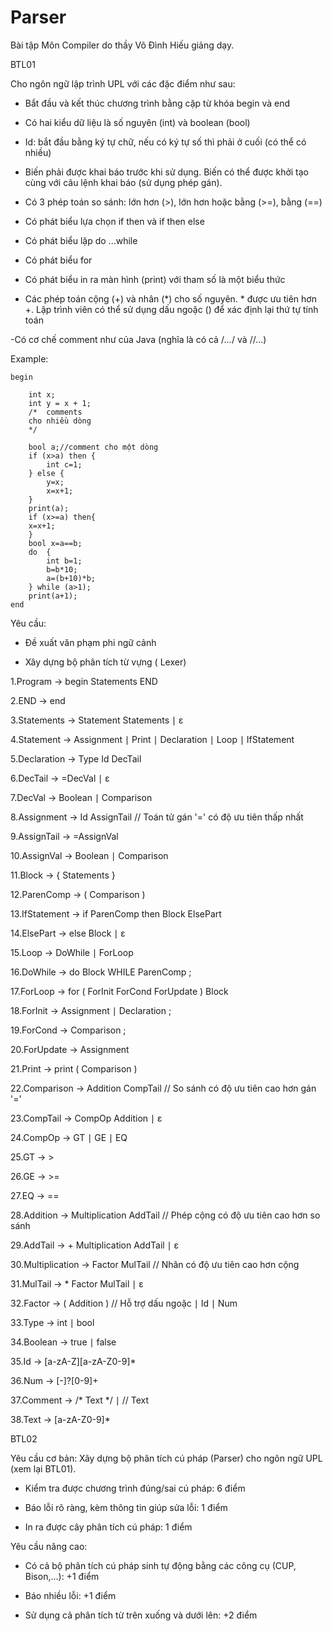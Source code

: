 # Parser

Bài tập Môn Compiler do thầy Võ Đình Hiếu giảng dạy.

BTL01

Cho ngôn ngữ lập trình UPL với các đặc điểm như sau:

- Bắt đầu và kết thúc chương trình bằng cặp từ khóa begin và end

- Có hai kiểu dữ liệu là số nguyên (int) và boolean (bool)

- Id: bắt đầu bằng ký tự chữ, nếu có ký tự số thì phải ở cuối (có thể có nhiều)

- Biến phải được khai báo trước khi sử dụng. Biến có thể được khởi tạo cùng với câu lệnh khai báo (sử dụng phép gán).

- Có 3 phép toán so sánh: lớn hơn (>), lớn hơn hoặc bằng (>=), bằng (==)

- Có phát biểu lựa chọn if then và if then else

- Có phát biểu lặp do ...while

- Có phát biểu for

- Có phát biểu in ra màn hình (print) với tham số là một biểu thức

- Các phép toán cộng (+) và nhân (*) cho số nguyên. * được ưu tiên hơn +. Lập trình viên có thể sử dụng dấu ngoặc () để xác định lại thứ tự tính toán

-Có cơ chế comment như của Java (nghĩa là có cả /*...*/ và //...)

Example:

	begin
	
	 	int x;
		int y = x + 1;
		/*	comments
		cho nhiều dòng
		*/
		
		bool a;//comment cho một dòng
		if (x>a) then {
			int c=1;
		} else {
			y=x;
			x=x+1;
		}
		print(a);
		if (x>=a) then{
		x=x+1;
		}
		bool x=a==b;
		do  {
			int b=1;
			b=b*10;
			a=(b+10)*b;
		} while (a>1);
		print(a+1);
	end

Yêu cầu:

- Đề xuất văn phạm phi ngữ cảnh

- Xây dựng bộ phân tích từ vựng ( Lexer)
  
1.Program → begin Statements END

2.END → end

3.Statements → Statement Statements ∣ ε

4.Statement → Assignment ∣ Print ∣ Declaration ∣ Loop ∣ IfStatement

5.Declaration → Type Id DecTail

6.DecTail → =DecVal ∣ ε

7.DecVal → Boolean ∣ Comparison

8.Assignment → Id AssignTail // Toán tử gán '=' có độ ưu tiên thấp nhất

9.AssignTail → =AssignVal

10.AssignVal → Boolean ∣ Comparison

11.Block → { Statements }

12.ParenComp → ( Comparison )

13.IfStatement → if ParenComp then Block ElsePart

14.ElsePart → else Block ∣ ε

15.Loop → DoWhile ∣ ForLoop

16.DoWhile → do Block WHILE ParenComp ;

17.ForLoop → for ( ForInit ForCond ForUpdate ) Block

18.ForInit → Assignment ∣ Declaration ;

19.ForCond → Comparison ;

20.ForUpdate → Assignment

21.Print → print ( Comparison )

22.Comparison → Addition CompTail // So sánh có độ ưu tiên cao hơn gán '='

23.CompTail → CompOp Addition ∣ ε

24.CompOp → GT ∣ GE ∣ EQ

25.GT → >

26.GE → >=

27.EQ → ==

28.Addition → Multiplication AddTail // Phép cộng có độ ưu tiên cao hơn so sánh

29.AddTail → + Multiplication AddTail ∣ ε

30.Multiplication → Factor MulTail // Nhân có độ ưu tiên cao hơn cộng

31.MulTail → * Factor MulTail ∣ ε


32.Factor → ( Addition ) // Hỗ trợ dấu ngoặc
            ∣ Id
            ∣ Num
			
33.Type → int ∣ bool

34.Boolean → true ∣ false

35.Id → [a-zA-Z][a-zA-Z0-9]*

36.Num → [-]?[0-9]+

37.Comment → /* Text */
            ∣ // Text

38.Text → [a-zA-Z0-9]*

BTL02

Yêu cầu cơ bản: Xây dựng bộ phân tích cú pháp (Parser) cho ngôn ngữ UPL (xem lại BTL01).

- Kiểm tra được chương trình đúng/sai cú pháp: 6 điểm

- Báo lỗi rõ ràng, kèm thông tin giúp sửa lỗi: 1 điểm

- In ra được cây phân tích cú pháp: 1 điểm

Yêu cầu nâng cao:

- Có cả bộ phân tích cú pháp sinh tự động bằng các công cụ (CUP, Bison,...): +1 điểm

- Báo nhiều lỗi: +1 điểm

- Sử dụng cả phân tích từ trên xuống và dưới lên: +2 điểm

  
